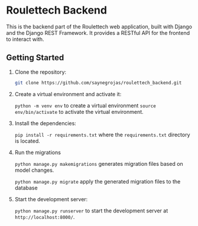 # Roulettech Backend

This is the backend part of the Roulettech web application, built with Django and the Django REST Framework. It provides a RESTful API for the frontend to interact with.

## Getting Started

1. Clone the repository:

   ```bash
   git clone https://github.com/saynegrojas/roulettech_backend.git
   
2. Create a virtual environment and activate it:

   ```python -m venv env``` to create a virtual environment
   ```source env/bin/activate``` to activate the virtual environment.

4. Install the dependencies:

   ```pip install -r requirements.txt``` where the `requirements.txt` directory is located.

5. Run the migrations

   ```python manage.py makemigrations``` generates migration files based on model changes.

   ```python manage.py migrate``` apply the generated migration files to the database

6. Start the development server:

   ```python manage.py runserver``` to start the development server at  `http://localhost:8000/`.
